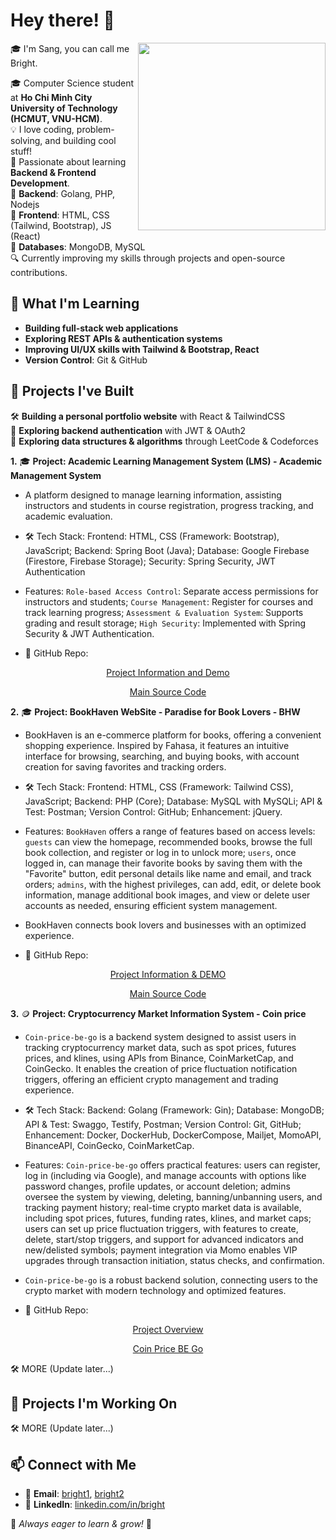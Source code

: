 # Hey there! 👋  
<img align='right' src="https://cdn.dribbble.com/users/730703/screenshots/6581243/avento.gif" width="300">
🎓 I'm Sang, you can call me Bright.

🎓 Computer Science student at **Ho Chi Minh City University of Technology (HCMUT, VNU-HCM)**.
<br>
💡 I love coding, problem-solving, and building cool stuff!
<br>
🌱 Passionate about learning **Backend & Frontend Development**.  
🔹 **Backend**: Golang, PHP, Nodejs  
🔹 **Frontend**: HTML, CSS (Tailwind, Bootstrap), JS (React)   
🔹 **Databases**: MongoDB, MySQL  
🔍 Currently improving my skills through projects and open-source contributions.  


## 🚀 What I'm Learning  
- **Building full-stack web applications**  
- **Exploring REST APIs & authentication systems**  
- **Improving UI/UX skills with Tailwind & Bootstrap, React**  
- **Version Control**: Git & GitHub  

## 🚀 Projects I've Built

🛠 **Building a personal portfolio website** with React & TailwindCSS  
📖 **Exploring backend authentication** with JWT & OAuth2  
📖 **Exploring data structures & algorithms** through LeetCode & Codeforces  

**1.** 🎓 **Project: Academic Learning Management System (LMS) - Academic Management System**
- A platform designed to manage learning information, assisting instructors and students in course registration, progress tracking, and academic evaluation.
- 🛠 Tech Stack: Frontend: HTML, CSS (Framework: Bootstrap), JavaScript; Backend: Spring Boot (Java); Database: Google Firebase (Firestore, Firebase Storage); Security: Spring Security, JWT Authentication
- Features:
  `Role-based Access Control`: Separate access permissions for instructors and students; `Course Management`: Register for courses and track learning progress; `Assessment & Evaluation System`: Supports grading and result storage; `High Security`: Implemented with Spring Security & JWT Authentication.
  
- 📌 GitHub Repo:
<p align="center">
  <a href="https://github.com/millerbright/Academic_Management_System">Project Information and Demo </a>
</p>

<p align="center">
  <a href="https://github.com/NguyenVu04/BTL">Main Source Code</a>
</p>

**2.** 🎓 **Project: BookHaven WebSite - Paradise for Book Lovers - BHW**
- BookHaven is an e-commerce platform for books, offering a convenient shopping experience. Inspired by Fahasa, it features an intuitive interface for browsing, searching, and buying books, with account creation for saving favorites and tracking orders.
- 🛠 Tech Stack: Frontend: HTML, CSS (Framework: Tailwind CSS), JavaScript; Backend: PHP (Core); Database: MySQL with MySQLi; API & Test: Postman; Version Control: GitHub; Enhancement: jQuery.
- Features:
  `BookHaven` offers a range of features based on access levels: `guests` can view the homepage, recommended books, browse the full book collection, and register or log in to unlock more; `users`, once logged in, can manage their favorite books by saving them with the "Favorite" button, edit personal details like name and email, and track orders; `admins`, with the highest privileges, can add, edit, or delete book information, manage additional book images, and view or delete user accounts as needed, ensuring efficient system management.
- BookHaven connects book lovers and businesses with an optimized experience.

- 📌 GitHub Repo:
<p align="center">
  <a href="https://github.com/millerbright/BookHaven_Website">Project Information & DEMO</a>
</p>

<p align="center">
  <a href="https://github.com/DanteBartel/HK232_Web_Nh-m_18_BTL">Main Source Code</a>
</p>

**3.** 🪙 **Project: Cryptocurrency Market Information System - Coin price**
- `Coin-price-be-go` is a backend system designed to assist users in tracking cryptocurrency market data, such as spot prices, futures prices, and klines, using APIs from Binance, CoinMarketCap, and CoinGecko. It enables the creation of price fluctuation notification triggers, offering an efficient crypto management and trading experience.
- 🛠 Tech Stack: Backend: Golang (Framework: Gin); Database: MongoDB; API & Test: Swaggo, Testify, Postman; Version Control: Git, GitHub; Enhancement: Docker, DockerHub, DockerCompose, Mailjet, MomoAPI, BinanceAPI, CoinGecko, CoinMarketCap.
- Features:
  `Coin-price-be-go` offers practical features: users can register, log in (including via Google), and manage accounts with options like password changes, profile updates, or account deletion; admins oversee the system by viewing, deleting, banning/unbanning users, and tracking payment history; real-time crypto market data is available, including spot prices, futures, funding rates, klines, and market caps; users can set up price fluctuation triggers, with features to create, delete, start/stop triggers, and support for advanced indicators and new/delisted symbols; payment integration via Momo enables VIP upgrades through transaction initiation, status checks, and confirmation.
- `Coin-price-be-go` is a robust backend solution, connecting users to the crypto market with modern technology and optimized features.

- 📌 GitHub Repo:
<p align="center">
  <a href="https://github.com/dath-241">Project Overview</a>
</p>

<p align="center">
  <a href="https://github.com/dath-241/coin-price-be-go">Coin Price BE Go</a>
</p>

🛠 MORE (Update later...)

## 📌 Projects I'm Working On
🛠 MORE (Update later...)

## 📫 Connect with Me  
- 📧 **Email**: [bright1](sangquangnqs@gmail.com), [bright2](sang.nguyennqs@hcmut.edu.vn)
- 💼 **LinkedIn**: [linkedin.com/in/bright](https://linkedin.com/in/bright)  

🌱 *Always eager to learn & grow!* 🚀  
